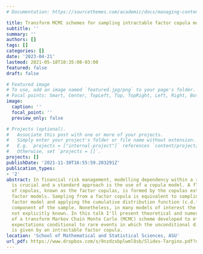 ```yaml
---
# Documentation: https://sourcethemes.com/academic/docs/managing-content/

title: Transform MCMC schemes for sampling intractable factor copula models
subtitle: ''
summary: ''
authors: []
tags: []
categories: []
date: '2023-04-21'
lastmod: 2021-05-18T10:35:08-03:00
featured: false
draft: false

# Featured image
# To use, add an image named `featured.jpg/png` to your page's folder.
# Focal points: Smart, Center, TopLeft, Top, TopRight, Left, Right, BottomLeft, Bottom, BottomRight.
image:
  caption: ''
  focal_point: ''
  preview_only: false

# Projects (optional).
#   Associate this post with one or more of your projects.
#   Simply enter your project's folder or file name without extension.
#   E.g. `projects = ["internal-project"]` references `content/project/deep-learning/index.md`.
#   Otherwise, set `projects = []`.
projects: []
publishDate: '2021-11-30T16:55:59.203291Z'
publication_types:
- '2'
abstract: In financial risk management, modelling dependency within a random vector
  is crucial and a standard approach is the use of a copula model. A flexible family
  of copulas, known as the factor copulas, is formed by the copulas extracted from
  factor models. Sampling from a factor copula is equivalent to sampling from the
  factor model and applying the cumulative distribution function (c.d.f.) to each
  component of the sample. Nonetheless, in many models of interest the c.d.f.'s are
  not explicitly known. In this talk I'll present theoretical and numerical properties
  of a transform Markov Chain Monte Carlo (MCMC) scheme developed to efficiently compute
  expectations conditional to rare events in which the unconditional distribution
  is given by an intractable factor copula.
location: 'School of Mathematical and Statistical Sciences, ASU'
url_pdf: https://www.dropbox.com/s/9nzdzxbplwml8sb/Slides-Targino.pdf?dl=0
---
```

